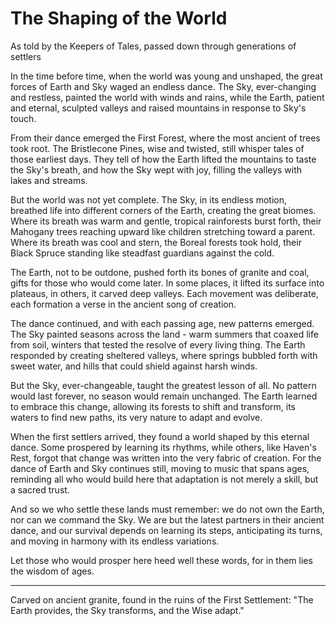 # The Shaping of the World

As told by the Keepers of Tales, passed down through generations of settlers

In the time before time, when the world was young and unshaped, the great forces of Earth and Sky waged an endless dance. The Sky, ever-changing and restless, painted the world with winds and rains, while the Earth, patient and eternal, sculpted valleys and raised mountains in response to Sky's touch.

From their dance emerged the First Forest, where the most ancient of trees took root. The Bristlecone Pines, wise and twisted, still whisper tales of those earliest days. They tell of how the Earth lifted the mountains to taste the Sky's breath, and how the Sky wept with joy, filling the valleys with lakes and streams.

But the world was not yet complete. The Sky, in its endless motion, breathed life into different corners of the Earth, creating the great biomes. Where its breath was warm and gentle, tropical rainforests burst forth, their Mahogany trees reaching upward like children stretching toward a parent. Where its breath was cool and stern, the Boreal forests took hold, their Black Spruce standing like steadfast guardians against the cold.

The Earth, not to be outdone, pushed forth its bones of granite and coal, gifts for those who would come later. In some places, it lifted its surface into plateaus, in others, it carved deep valleys. Each movement was deliberate, each formation a verse in the ancient song of creation.

The dance continued, and with each passing age, new patterns emerged. The Sky painted seasons across the land - warm summers that coaxed life from soil, winters that tested the resolve of every living thing. The Earth responded by creating sheltered valleys, where springs bubbled forth with sweet water, and hills that could shield against harsh winds.

But the Sky, ever-changeable, taught the greatest lesson of all. No pattern would last forever, no season would remain unchanged. The Earth learned to embrace this change, allowing its forests to shift and transform, its waters to find new paths, its very nature to adapt and evolve.

When the first settlers arrived, they found a world shaped by this eternal dance. Some prospered by learning its rhythms, while others, like Haven's Rest, forgot that change was written into the very fabric of creation. For the dance of Earth and Sky continues still, moving to music that spans ages, reminding all who would build here that adaptation is not merely a skill, but a sacred trust.

And so we who settle these lands must remember: we do not own the Earth, nor can we command the Sky. We are but the latest partners in their ancient dance, and our survival depends on learning its steps, anticipating its turns, and moving in harmony with its endless variations.

Let those who would prosper here heed well these words, for in them lies the wisdom of ages.

---

Carved on ancient granite, found in the ruins of the First Settlement: "The Earth provides, the Sky transforms, and the Wise adapt."